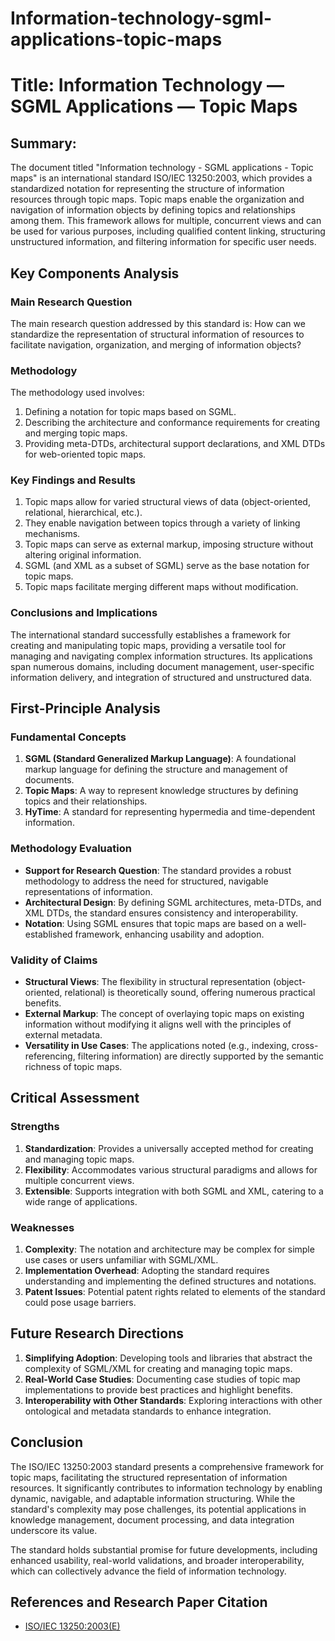 # Information-technology-sgml-applications-topic-maps

# Title: Information Technology — SGML Applications — Topic Maps

## Summary:
The document titled "Information technology - SGML applications - Topic maps" is an international standard ISO/IEC 13250:2003, which provides a standardized notation for representing the structure of information resources through topic maps. Topic maps enable the organization and navigation of information objects by defining topics and relationships among them. This framework allows for multiple, concurrent views and can be used for various purposes, including qualified content linking, structuring unstructured information, and filtering information for specific user needs.

## Key Components Analysis

### Main Research Question
The main research question addressed by this standard is: How can we standardize the representation of structural information of resources to facilitate navigation, organization, and merging of information objects?

### Methodology
The methodology used involves:
1. Defining a notation for topic maps based on SGML.
2. Describing the architecture and conformance requirements for creating and merging topic maps.
3. Providing meta-DTDs, architectural support declarations, and XML DTDs for web-oriented topic maps.

### Key Findings and Results
1. Topic maps allow for varied structural views of data (object-oriented, relational, hierarchical, etc.).
2. They enable navigation between topics through a variety of linking mechanisms.
3. Topic maps can serve as external markup, imposing structure without altering original information.
4. SGML (and XML as a subset of SGML) serve as the base notation for topic maps.
5. Topic maps facilitate merging different maps without modification.

### Conclusions and Implications
The international standard successfully establishes a framework for creating and manipulating topic maps, providing a versatile tool for managing and navigating complex information structures. Its applications span numerous domains, including document management, user-specific information delivery, and integration of structured and unstructured data.

## First-Principle Analysis

### Fundamental Concepts
1. **SGML (Standard Generalized Markup Language)**: A foundational markup language for defining the structure and management of documents.
2. **Topic Maps**: A way to represent knowledge structures by defining topics and their relationships.
3. **HyTime**: A standard for representing hypermedia and time-dependent information.

### Methodology Evaluation
- **Support for Research Question**: The standard provides a robust methodology to address the need for structured, navigable representations of information.
- **Architectural Design**: By defining SGML architectures, meta-DTDs, and XML DTDs, the standard ensures consistency and interoperability.
- **Notation**: Using SGML ensures that topic maps are based on a well-established framework, enhancing usability and adoption.

### Validity of Claims
- **Structural Views**: The flexibility in structural representation (object-oriented, relational) is theoretically sound, offering numerous practical benefits.
- **External Markup**: The concept of overlaying topic maps on existing information without modifying it aligns well with the principles of external metadata.
- **Versatility in Use Cases**: The applications noted (e.g., indexing, cross-referencing, filtering information) are directly supported by the semantic richness of topic maps.

## Critical Assessment

### Strengths
1. **Standardization**: Provides a universally accepted method for creating and managing topic maps.
2. **Flexibility**: Accommodates various structural paradigms and allows for multiple concurrent views.
3. **Extensible**: Supports integration with both SGML and XML, catering to a wide range of applications.

### Weaknesses
1. **Complexity**: The notation and architecture may be complex for simple use cases or users unfamiliar with SGML/XML.
2. **Implementation Overhead**: Adopting the standard requires understanding and implementing the defined structures and notations.
3. **Patent Issues**: Potential patent rights related to elements of the standard could pose usage barriers.

## Future Research Directions

1. **Simplifying Adoption**: Developing tools and libraries that abstract the complexity of SGML/XML for creating and managing topic maps.
2. **Real-World Case Studies**: Documenting case studies of topic map implementations to provide best practices and highlight benefits.
3. **Interoperability with Other Standards**: Exploring interactions with other ontological and metadata standards to enhance integration.

## Conclusion

The ISO/IEC 13250:2003 standard presents a comprehensive framework for topic maps, facilitating the structured representation of information resources. It significantly contributes to information technology by enabling dynamic, navigable, and adaptable information structuring. While the standard's complexity may pose challenges, its potential applications in knowledge management, document processing, and data integration underscore its value.

The standard holds substantial promise for future developments, including enhanced usability, real-world validations, and broader interoperability, which can collectively advance the field of information technology.

## References and Research Paper Citation
- [ISO/IEC 13250:2003(E)](https://github.com/kingler/mabos-research-papers/blob/main/research-papers/Ontology%20and%20Goal%20Model%20in%20Designing%20BDI%20Multi-Agent%20Systems.pdf)